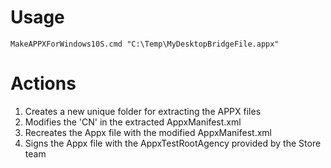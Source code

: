 # Usage
`MakeAPPXForWindows10S.cmd "C:\Temp\MyDesktopBridgeFile.appx"`

# Actions
1. Creates a new unique folder for extracting the APPX files
2. Modifies the 'CN' in the extracted AppxManifest.xml
3. Recreates the Appx file with the modified AppxManifest.xml
4. Signs the Appx file with the AppxTestRootAgency provided by the Store team
